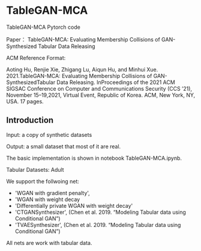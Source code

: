 # TableGAN-MCA

TableGAN-MCA Pytorch code

Paper： TableGAN-MCA: Evaluating Membership Collisions of GAN-Synthesized Tabular Data Releasing

ACM Reference Format:

Aoting  Hu,  Renjie  Xie,  Zhigang  Lu,  Aiqun  Hu,  and  Minhui  Xue.  2021.TableGAN-MCA: Evaluating Membership Collisions of GAN-SynthesizedTabular Data Releasing. InProceedings of the 2021 ACM SIGSAC Conference on Computer and Communications Security (CCS ’21), November 15–19,2021, Virtual Event, Republic of Korea. ACM, New York, NY, USA. 17 pages. 

## Introduction

Input: a copy of synthetic datasets

Output: a small dataset that most of it are real.


The basic implementation is shown in notebook TableGAN-MCA.ipynb.

Tabular Datasets: Adult

We support the follwoing net:
-   'WGAN with gradient penalty',
-   'WGAN with weight decay
-   'Differentially private WGAN with weight decay'
-   'CTGANSynthesizer', (Chen et al. 2019. “Modeling Tabular data using Conditional GAN”)
-   'TVAESynthesizer', (Chen et al. 2019. “Modeling Tabular data using Conditional GAN”)

All nets are work with tabular data.





